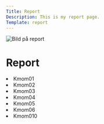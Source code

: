 ```yaml
---
Title: Report
Description: This is my report page.
Template: report
---
```


![Bild på report](image/report.png)

Report
==========================

<div class="kmom-box">
    <li>Kmom01</li>
</div>

<div class="kmom-box">
    <li>Kmom02</li>
</div>

<div class="kmom-box">
    <li>Kmom03</li>
</div>

<div class="kmom-box">
    <li>Kmom04</li>
</div>

<div class="kmom-box">
    <li>Kmom05</li>
</div>

<div class="kmom-box">
    <li>Kmom06</li>
</div>

<div class="kmom-box project">
    <li>Kmom010</li>
</div>
